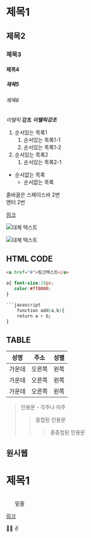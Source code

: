 # 제목1
## 제목2
### 제목3
#### 제목4
##### 재목5
###### 제목6

*이텔릭*
**강조**
***이텔릭강조***

1. 순서있는 목록1
	1. 순서있는 목록1-1
	1. 순서있는 목록1-2
1. 순서있는 목록2
	1. 순서있는 목록2-1
- 순서없는 목록
	- 순서없는 목록


줄바꿈은 스페이스바 2번  
엔터 2번

[링크](https://leekeunae.github.io/grid/ex01.html)  


![대체 텍스트](https://leekeunae.github.io/grid/images/ico-face.png)  


![대체 텍스트](https://leekeunae.github.io/grid/images/ico-face.png)  
[](https://leekeunae.github.io/grid/ex08.html)  

## HTML CODE
```html
<a href="#">링크텍스트</a>
```
```css
a{ font-size:20px;
   color:#ff0000;
}

```javascript
	function add(a,b){
	return a + b;
}
```


## TABLE
|성명|주소|성별|
|:---:|:---:|:---:|
|가운데|오른쪽|왼쪽|
|가운데|오른쪽|왼쪽|
|가운데|오른쪽|왼쪽|

> 인용문 - 각주나 미주
>> 중첩된 인용문
>>> 중중첩된 인용문


## 원시웹  
<h1 title="제목1">제목1</h1>
<img src="" alt="" title="이미지1"></img>
<ul>밑줄</ul>
<a href="" target="_blank" title>링크</a>



👩‍🎤  ✌️






